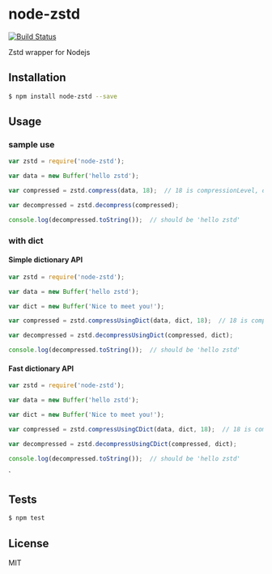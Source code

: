 node-zstd
=====

[![Build Status][1]][2]

[1]: https://travis-ci.org/zwb-ict/node-zstd.svg?branch=master
[2]: https://travis-ci.org/zwb-ict/node-zstd

Zstd wrapper for Nodejs

## Installation

```bash
$ npm install node-zstd --save
```

## Usage

### sample use

```js
var zstd = require('node-zstd');

var data = new Buffer('hello zstd');

var compressed = zstd.compress(data, 18);  // 18 is compressionLevel, default 1 if none.

var decompressed = zstd.decompress(compressed);

console.log(decompressed.toString());  // should be 'hello zstd'
```

### with dict

#### Simple dictionary API

```js
var zstd = require('node-zstd');

var data = new Buffer('hello zstd');

var dict = new Buffer('Nice to meet you!');

var compressed = zstd.compressUsingDict(data, dict, 18);  // 18 is compressionLevel, default 1 if none.

var decompressed = zstd.decompressUsingDict(compressed, dict);

console.log(decompressed.toString());  // should be 'hello zstd'
```
#### Fast dictionary API

```js
var zstd = require('node-zstd');

var data = new Buffer('hello zstd');

var dict = new Buffer('Nice to meet you!');

var compressed = zstd.compressUsingCDict(data, dict, 18);  // 18 is compressionLevel, default 1 if none.

var decompressed = zstd.decompressUsingCDict(compressed, dict);

console.log(decompressed.toString());  // should be 'hello zstd'
```
`
## Tests

```sh
$ npm test
```

## License
MIT
